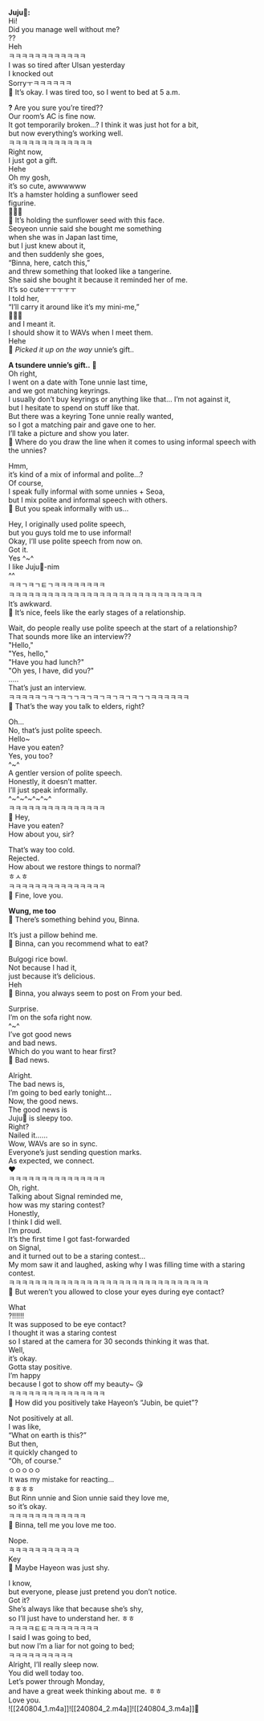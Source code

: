 **Juju💚:**  
Hi!  
Did you manage well without me?  
??  
Heh  
ㅋㅋㅋㅋㅋㅋㅋㅋㅋㅋㅋㅋ  
I was so tired after Ulsan yesterday  
I knocked out  
Sorryㅜㅋㅋㅋㅋㅋㅋ  
🫧 It’s okay. I was tired too, so I went to bed at 5 a.m.

**?** Are you sure you’re tired??  
Our room’s AC is fine now.  
It got temporarily broken…? I think it was just hot for a bit,  
but now everything’s working well.  
ㅋㅋㅋㅋㅋㅋㅋㅋㅋㅋㅋㅋㅋ  
Right now,  
I just got a gift.  
Hehe  
Oh my gosh,  
it’s so cute, awwwwww  
It’s a hamster holding a sunflower seed  
figurine.  
🐹🐹🐹  
🥹 It’s holding the sunflower seed with this face.  
Seoyeon unnie said she bought me something  
when she was in Japan last time,  
but I just knew about it,  
and then suddenly she goes,  
“Binna, here, catch this,”  
and threw something that looked like a tangerine.  
She said she bought it because it reminded her of me.  
It’s so cuteㅜㅜㅜㅜㅜ  
I told her,  
“I’ll carry it around like it’s my mini-me,”  
🐹🐹🐹  
and I meant it.  
I should show it to WAVs when I meet them.  
Hehe  
🫧 *Picked it up on the way* unnie’s gift..

**A tsundere unnie’s gift..** 🎁  
Oh right,  
I went on a date with Tone unnie last time,  
and we got matching keyrings.  
I usually don’t buy keyrings or anything like that… I’m not against it,  
but I hesitate to spend on stuff like that.  
But there was a keyring Tone unnie really wanted,  
so I got a matching pair and gave one to her.  
I’ll take a picture and show you later.  
🫧 Where do you draw the line when it comes to using informal speech with the unnies?

Hmm,  
it’s kind of a mix of informal and polite…?  
Of course,  
I speak fully informal with some unnies + Seoa,  
but I mix polite and informal speech with others.  
🫧 But you speak informally with us...

Hey, I originally used polite speech,  
but you guys told me to use informal!  
Okay, I’ll use polite speech from now on.  
Got it.  
Yes ^~^  
I like Juju💚-nim  
^^  
ㅋㅋㄱㅋㄱㅌㄱㅋㅋㅋㅋㅋㅋㅋㅋ  
ㅋㅋㅋㅋㅋㅋㅋㅋㅋㅋㅋㅋㅋㅋㅋㅋㅋㅋㅋㅋㅋㅋㅋㅋㅋㅋㅋㅋㅋㅋ  
It’s awkward.  
🫧 It’s nice, feels like the early stages of a relationship.

Wait, do people really use polite speech at the start of a relationship?  
That sounds more like an interview??  
"Hello,"  
"Yes, hello,"  
"Have you had lunch?"  
"Oh yes, I have, did you?"  
.....  
That’s just an interview.  
ㅋㅋㅋㅋㅋㄱㅋㄱㅋㄱㄱㅋㄱㅋㄱㅋㄱㅋㄱㅋㄱㄱㅋㅋㅋㅋㅋㅋ  
🫧 That’s the way you talk to elders, right?

Oh…  
No, that’s just polite speech.  
Hello~  
Have you eaten?  
Yes, you too?  
^~^  
A gentler version of polite speech.  
Honestly, it doesn’t matter.  
I’ll just speak informally.  
^~^~^~^~^~^  
ㅋㅋㅋㅋㅋㅋㅋㅋㅋㅋㅋㅋㅋㅋㅋ  
🫧 Hey,  
Have you eaten?  
How about you, sir?

That’s way too cold.  
Rejected.  
How about we restore things to normal?  
ㅎㅅㅎ  
ㅋㅋㅋㅋㅋㅋㅋㅋㅋㅋㅋㅋㅋㅋㅋ  
🫧 Fine, love you.

**Wung, me too**  
🫧 There’s something behind you, Binna.

It’s just a pillow behind me.  
🫧 Binna, can you recommend what to eat?

Bulgogi rice bowl.  
Not because I had it,  
just because it’s delicious.  
Heh  
🫧 Binna, you always seem to post on From your bed.

Surprise.  
I’m on the sofa right now.  
^~^  
I’ve got good news  
and bad news.  
Which do you want to hear first?  
🫧 Bad news.

Alright.  
The bad news is,  
I’m going to bed early tonight...  
Now, the good news.  
The good news is  
Juju💚 is sleepy too.  
Right?  
Nailed it……  
Wow, WAVs are so in sync.  
Everyone’s just sending question marks.  
As expected, we connect.  
❤️  
ㅋㅋㅋㅋㅋㅋㅋㅋㅋㅋㅋㅋㅋㅋㅋ  
Oh, right.  
Talking about Signal reminded me,  
how was my staring contest?  
Honestly,  
I think I did well.  
I’m proud.  
It’s the first time I got fast-forwarded  
on Signal,  
and it turned out to be a staring contest...  
My mom saw it and laughed, asking why I was filling time with a staring contest.  
ㅋㅋㅋㅋㅋㅋㅋㅋㅋㅋㅋㅋㅋㅋㅋㅋㅋㅋㅋㅋㅋㅋㅋㅋㅋㅋㅋㅋㅋㅋㅋ  
🫧 But weren’t you allowed to close your eyes during eye contact?

What  
?!!!!!!  
It was supposed to be eye contact?  
I thought it was a staring contest  
so I stared at the camera for 30 seconds thinking it was that.  
Well,  
it’s okay.  
Gotta stay positive.  
I’m happy  
because I got to show off my beauty~ 😘  
ㅋㅋㅋㅋㅋㅋㅋㅋㅋㅋㅋㅋㅋㅋㅋ  
🫧 How did you positively take Hayeon’s “Jubin, be quiet”?

Not positively at all.  
I was like,  
“What on earth is this?”  
But then,  
it quickly changed to  
“Oh, of course.”  
ㅇㅇㅇㅇㅇ  
It was my mistake for reacting...  
ㅎㅎㅎㅎ  
But Rinn unnie and Sion unnie said they love me,  
so it’s okay.  
ㅋㅋㅋㅋㅋㅋㅋㅋㅋㅋㅋㅋ  
🫧 Binna, tell me you love me too.

Nope.  
ㅋㅋㅋㅋㅋㅋㅋㅋㅋㅋㅋ  
Key  
🫧 Maybe Hayeon was just shy.

I know,  
but everyone, please just pretend you don’t notice.  
Got it?  
She’s always like that because she’s shy,  
so I’ll just have to understand her. ㅎㅎ  
ㅋㅋㅋㅋㅌㅌㅋㅋㅋㅋㅋㅋㅋㅋ  
I said I was going to bed,  
but now I’m a liar for not going to bed;  
ㅋㅋㅋㅋㅋㅋㅋㅋㅋㅋ  
Alright, I’ll really sleep now.  
You did well today too.  
Let’s power through Monday,  
and have a great week thinking about me. ㅎㅎ  
Love you.  
![[240804_1.m4a]]![[240804_2.m4a]]![[240804_3.m4a]]🤍